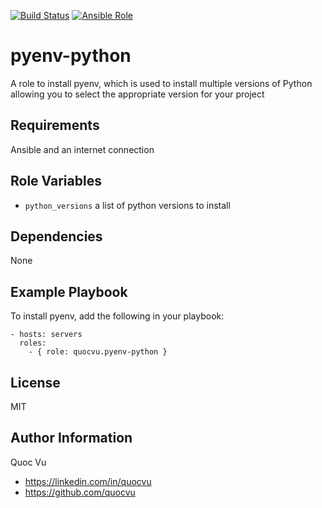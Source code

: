 [![Build Status](https://img.shields.io/travis/quocvu/pyenv-python-ansible.svg)](https://travis-ci.org/quocvu/pyenv-python-ansible)
[![Ansible Role](https://img.shields.io/ansible/role/21219.svg)](https://galaxy.ansible.com/quocvu/pyenv-python)


pyenv-python
================

A role to install pyenv, which is used to install multiple versions of
Python allowing you to select the appropriate version for your project

Requirements
------------

Ansible and an internet connection


Role Variables
--------------

* `python_versions` a list of python versions to install

Dependencies
------------

None

Example Playbook
----------------

To install pyenv, add the following in your playbook:

```
- hosts: servers
  roles:
    - { role: quocvu.pyenv-python }
```

License
-------

MIT

Author Information
------------------

Quoc Vu  

* https://linkedin.com/in/quocvu  
* https://github.com/quocvu
